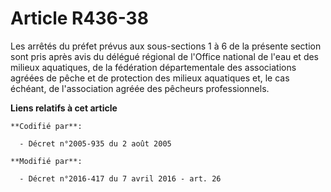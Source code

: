 # Article R436-38

Les arrêtés du préfet prévus aux sous-sections 1 à 6 de la présente section sont pris après avis du délégué régional de
l'Office national de l'eau et des milieux aquatiques, de          la fédération départementale des associations agréées de
pêche et de protection des milieux aquatiques et, le cas échéant, de l'association agréée des pêcheurs professionnels.

**Liens relatifs à cet article**

	**Codifié par**:

	  - Décret n°2005-935 du 2 août 2005

	**Modifié par**:

	  - Décret n°2016-417 du 7 avril 2016 - art. 26
